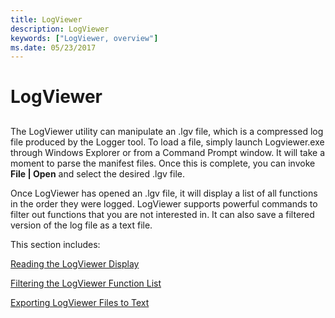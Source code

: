 ```yaml
---
title: LogViewer
description: LogViewer
keywords: ["LogViewer, overview"]
ms.date: 05/23/2017
---
```


# LogViewer


## <span id="ddk_logviewer_dtoolq"></span><span id="DDK_LOGVIEWER_DTOOLQ"></span>


The LogViewer utility can manipulate an .lgv file, which is a compressed log file produced by the Logger tool. To load a file, simply launch Logviewer.exe through Windows Explorer or from a Command Prompt window. It will take a moment to parse the manifest files. Once this is complete, you can invoke **File | Open** and select the desired .lgv file.

Once LogViewer has opened an .lgv file, it will display a list of all functions in the order they were logged. LogViewer supports powerful commands to filter out functions that you are not interested in. It can also save a filtered version of the log file as a text file.

This section includes:

[Reading the LogViewer Display](reading-the-logviewer-display.md)

[Filtering the LogViewer Function List](filtering-the-logviewer-function-list.md)

[Exporting LogViewer Files to Text](exporting-logviewer-files-to-text.md)

 

 





